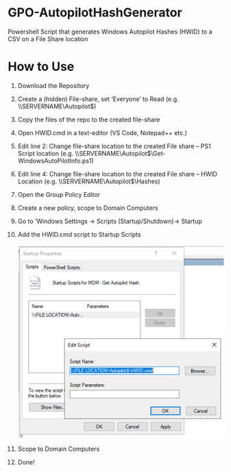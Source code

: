 # GPO-AutopilotHashGenerator

Powershell Script that generates Windows Autopilot Hashes (HWID) to a CSV on a File Share location

# How to Use

1.  Download the Repository
2.  Create a (hidden) File-share, set ‘Everyone’ to Read (e.g. \\\\SERVERNAME\\Autopilot\$)
3.  Copy the files of the repo to the created file-share
4.  Open HWID.cmd in a text-editor (VS Code, Notepad++ etc.)
5.  Edit line 2: Change file-share location to the created File share – PS1 Script location (e.g. \\\\SERVERNAME\\Autopilot\$\\Get-WindowsAutoPilotInfo.ps1)
6.  Edit line 4: Change file-share location to the created File share – HWID Location (e.g. \\\\SERVERNAME\\Autopilot\$\\Hashes)
7.  Open the Group Policy Editor
8.  Create a new policy, scope to Domain Computers
9.  Go to ‘Windows Settings -\> Scripts (Startup/Shutdown)-\> Startup
10. Add the HWID.cmd script to Startup Scripts

    ![A screenshot of a computer script Description automatically generated](media/3976b5e9889beb9d231727e9b9861914.png)

11. Scope to Domain Computers
12. Done!
